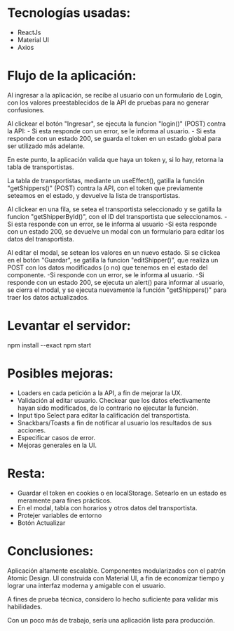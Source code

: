 # Tecnologías usadas:
- ReactJs
- Material UI
- Axios

# Flujo de la aplicación:
Al ingresar a la aplicación, se recibe al usuario con un formulario de Login, con los valores preestablecidos de la API de pruebas para no generar confusiones.

Al clickear el botón "Ingresar", se ejecuta la funcion "login()" (POST) contra la API:
    - Si esta responde con un error, se le informa al usuario.
    - Si esta responde con un estado 200, se guarda el token en un estado global para ser utilizado más adelante.

En este punto, la aplicación valida que haya un token y, si lo hay, retorna la tabla de transportistas.

La tabla de transportistas, mediante un useEffect(), gatilla la función "getShippers()" (POST) contra la API, con el token que previamente seteamos en el estado, y devuelve la lista de transportistas.

Al clickear en una fila, se setea el transportista seleccionado y se gatilla la funcion "getShipperById()", con el ID del transportista que seleccionamos.
    -Si esta responde con un error, se le informa al usuario
    -Si esta responde con un estado 200, se devuelve un modal con un formulario para editar los datos del transportista.

Al editar el modal, se setean los valores en un nuevo estado. Si se clickea en el botón "Guardar", se gatilla la funcion "editShipper()", que realiza un POST con los datos modificados (o no) que tenemos en el estado del componente.
    -Si responde con un error, se le informa al usuario.
    -Si responde con un estado 200, se ejecuta un alert() para informar al usuario, se cierra el modal, y se ejecuta nuevamente la función "getShippers()" para traer los datos actualizados.

# Levantar el servidor:
npm install --exact
npm start

# Posibles mejoras:
- Loaders en cada petición a la API, a fin de mejorar la UX.
- Validación al editar usuario. Checkear que los datos efectivamente hayan sido modificados, de lo contrario no ejecutar la función.
- Input tipo Select para editar la calificación del transportista.
- Snackbars/Toasts a fin de notificar al usuario los resultados de sus acciones.
- Especificar casos de error.
- Mejoras generales en la UI.

# Resta:
- Guardar el token en cookies o en localStorage. Setearlo en un estado es meramente para fines prácticos.
- En el modal, tabla con horarios y otros datos del transportista.
- Protejer variables de entorno
- Botón Actualizar

# Conclusiones:
Aplicación altamente escalable. Componentes modularizados con el patrón Atomic Design. UI construida con Material UI, a fin de economizar tiempo y lograr una interfaz moderna y amigable con el usuario.

A fines de prueba técnica, considero lo hecho suficiente para validar mis habilidades.

Con un poco más de trabajo, sería una aplicación lista para producción.